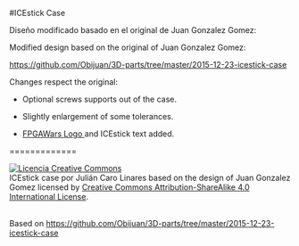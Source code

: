 #ICEstick Case

Diseño modificado basado en el original de Juan Gonzalez Gomez:

Modified design based on the original of Juan Gonzalez Gomez:

<a href="https://github.com/Obijuan/3D-parts/tree/master/2015-12-23-icestick-case">https://github.com/Obijuan/3D-parts/tree/master/2015-12-23-icestick-case</a>

Changes respect the original:

- Optional screws supports out of the case.

- Slightly enlargement of some tolerances.

- <a href="https://github.com/FPGAwars?page=1">FPGAWars Logo </a>and ICEstick text added.



=============

<a rel="license" href="http://creativecommons.org/licenses/by-sa/4.0/"><img alt="Licencia Creative Commons" style="border-width:0" src="https://i.creativecommons.org/l/by-sa/4.0/88x31.png" /></a><br /><span xmlns:dct="http://purl.org/dc/terms/" property="dct:title">ICEstick case</span> por <span xmlns:cc="http://creativecommons.org/ns#" property="cc:attributionName">Julián Caro Linares based on the design of Juan Gonzalez Gomez</span> licensed by <a rel="license" href="http://creativecommons.org/licenses/by-sa/4.0/">Creative Commons Attribution-ShareAlike 4.0 International License</a>.<br /><br />

Based on <a xmlns:dct="http://purl.org/dc/terms/" href="https://github.com/Obijuan/3D-parts/tree/master/2015-12-23-icestick-case" rel="dct:source">https://github.com/Obijuan/3D-parts/tree/master/2015-12-23-icestick-case</a>
